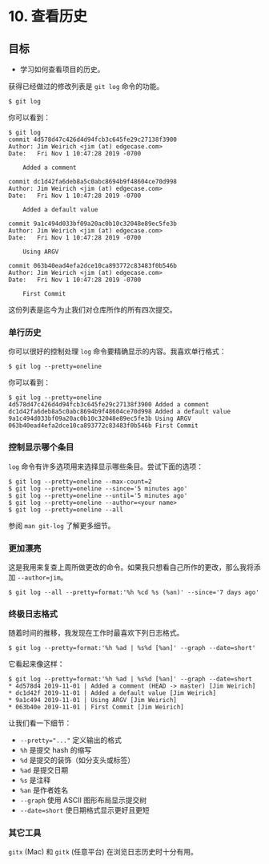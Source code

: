 # 10. 查看历史

## 目标

- 学习如何查看项目的历史。

获得已经做过的修改列表是 `git log` 命令的功能。

``` shell
$ git log
```

你可以看到：

``` shell
$ git log
commit 4d578d47c426d4d94fcb3c645fe29c27138f3900
Author: Jim Weirich <jim (at) edgecase.com>
Date:   Fri Nov 1 10:47:28 2019 -0700

    Added a comment

commit dc1d42fa6deb8a5c0abc8694b9f48604ce70d998
Author: Jim Weirich <jim (at) edgecase.com>
Date:   Fri Nov 1 10:47:28 2019 -0700

    Added a default value

commit 9a1c494d033bf09a20ac0b10c32048e89ec5fe3b
Author: Jim Weirich <jim (at) edgecase.com>
Date:   Fri Nov 1 10:47:28 2019 -0700

    Using ARGV

commit 063b40ead4efa2dce10ca893772c83483f0b546b
Author: Jim Weirich <jim (at) edgecase.com>
Date:   Fri Nov 1 10:47:28 2019 -0700

    First Commit
```

这份列表是迄今为止我们对仓库所作的所有四次提交。

### 单行历史

你可以很好的控制处理 `log` 命令要精确显示的内容。我喜欢单行格式：

``` shell
$ git log --pretty=oneline
```

你可以看到：

``` shell
$ git log --pretty=oneline
4d578d47c426d4d94fcb3c645fe29c27138f3900 Added a comment
dc1d42fa6deb8a5c0abc8694b9f48604ce70d998 Added a default value
9a1c494d033bf09a20ac0b10c32048e89ec5fe3b Using ARGV
063b40ead4efa2dce10ca893772c83483f0b546b First Commit
```

### 控制显示哪个条目

`log` 命令有许多选项用来选择显示哪些条目。尝试下面的选项：

``` shell
$ git log --pretty=oneline --max-count=2
$ git log --pretty=oneline --since='5 minutes ago'
$ git log --pretty=oneline --until='5 minutes ago'
$ git log --pretty=oneline --author=<your name>
$ git log --pretty=oneline --all
```

参阅 `man git-log` 了解更多细节。

### 更加漂亮

这是我用来复查上周所做更改的命令。如果我只想看自己所作的更改，那么我将添加
`--author=jim`。

``` shell
$ git log --all --pretty=format:'%h %cd %s (%an)' --since='7 days ago'
```

### 终极日志格式

随着时间的推移，我发现在工作时最喜欢下列日志格式。

``` shell
$ git log --pretty=format:'%h %ad | %s%d [%an]' --graph --date=short'
```

它看起来像这样：

``` shell
$ git log --pretty=format:'%h %ad | %s%d [%an]' --graph --date=short
* 4d578d4 2019-11-01 | Added a comment (HEAD -> master) [Jim Weirich]
* dc1d42f 2019-11-01 | Added a default value [Jim Weirich]
* 9a1c494 2019-11-01 | Using ARGV [Jim Weirich]
* 063b40e 2019-11-01 | First Commit [Jim Weirich]
```

让我们看一下细节：

- `--pretty="..."` 定义输出的格式
- `%h` 是提交 hash 的缩写
- `%d` 是提交的装饰（如分支头或标签）
- `%ad` 是提交日期
- `%s` 是注释
- `%an` 是作者姓名
- `--graph` 使用 ASCII 图形布局显示提交树
- `--date=short` 使日期格式显示更好且更短

### 其它工具

`gitx` (Mac) 和 `gitk` (任意平台) 在浏览日志历史时十分有用。
